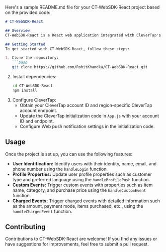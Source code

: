 Here's a sample README.md file for your CT-WebSDK-React project based on the provided code:

```markdown
# CT-WebSDK-React

## Overview
CT-WebSDK-React is a React web application integrated with CleverTap's Web SDK for user analytics and engagement.

## Getting Started
To get started with CT-WebSDK-React, follow these steps:

1. Clone the repository:
   ```bash
   git clone https://github.com/RohitKhandka/CT-WebSDK-React.git
   ```
2. Install dependencies:
   ```bash
   cd CT-WebSDK-React
   npm install
   ```
3. Configure CleverTap:
   - Obtain your CleverTap account ID and region-specific CleverTap account endpoint.
   - Update the CleverTap initialization code in `App.js` with your account ID and endpoint.
   - Configure Web push notification settings in the initialization code.

## Usage
Once the project is set up, you can use the following features:

- **User Identification:** Identify users with their identity, name, email, and phone number using the `handleLogin` function.
- **Profile Properties:** Update user profile properties such as customer type and preferred language using the `handleProfilePush` function.
- **Custom Events:** Trigger custom events with properties such as item name, category, and purchase price using the `handleCustomEvent` function.
- **Charged Events:** Trigger charged events with detailed information such as the amount, payment mode, items purchased, etc., using the `handleChargedEvent` function.

## Contributing
Contributions to CT-WebSDK-React are welcome! If you find any issues or have suggestions for improvements, feel free to submit a pull request.

